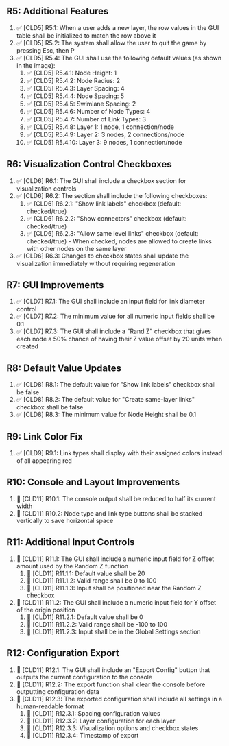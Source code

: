 ## R5: Additional Features

1. ✅ [CLD5] R5.1: When a user adds a new layer, the row values in the GUI table shall be initialized to match the row above it
2. ✅ [CLD5] R5.2: The system shall allow the user to quit the game by pressing Esc, then P
3. ✅ [CLD5] R5.4: The GUI shall use the following default values (as shown in the image):
   1. ✅ [CLD5] R5.4.1: Node Height: 1
   2. ✅ [CLD5] R5.4.2: Node Radius: 2
   3. ✅ [CLD5] R5.4.3: Layer Spacing: 4
   4. ✅ [CLD5] R5.4.4: Node Spacing: 5
   5. ✅ [CLD5] R5.4.5: Swimlane Spacing: 2
   6. ✅ [CLD5] R5.4.6: Number of Node Types: 4
   7. ✅ [CLD5] R5.4.7: Number of Link Types: 3
   8. ✅ [CLD5] R5.4.8: Layer 1: 1 node, 1 connection/node
   9. ✅ [CLD5] R5.4.9: Layer 2: 3 nodes, 2 connections/node
   10. ✅ [CLD5] R5.4.10: Layer 3: 9 nodes, 1 connection/node

## R6: Visualization Control Checkboxes

1. ✅ [CLD6] R6.1: The GUI shall include a checkbox section for visualization controls
2. ✅ [CLD6] R6.2: The section shall include the following checkboxes:
   1. ✅ [CLD6] R6.2.1: "Show link labels" checkbox (default: checked/true)
   2. ✅ [CLD6] R6.2.2: "Show connectors" checkbox (default: checked/true)
   3. ✅ [CLD6] R6.2.3: "Allow same level links" checkbox (default: checked/true) - When checked, nodes are allowed to create links with other nodes on the same layer
3. ✅ [CLD6] R6.3: Changes to checkbox states shall update the visualization immediately without requiring regeneration

## R7: GUI Improvements

1. ✅ [CLD7] R7.1: The GUI shall include an input field for link diameter control
2. ✅ [CLD7] R7.2: The minimum value for all numeric input fields shall be 0.1
3. ✅ [CLD7] R7.3: The GUI shall include a "Rand Z" checkbox that gives each node a 50% chance of having their Z value offset by 20 units when created

## R8: Default Value Updates

1. ✅ [CLD8] R8.1: The default value for "Show link labels" checkbox shall be false
2. ✅ [CLD8] R8.2: The default value for "Create same-layer links" checkbox shall be false
3. ✅ [CLD8] R8.3: The minimum value for Node Height shall be 0.1

## R9: Link Color Fix

1. ✅ [CLD9] R9.1: Link types shall display with their assigned colors instead of all appearing red

## R10: Console and Layout Improvements

1. 🔲 [CLD11] R10.1: The console output shall be reduced to half its current width
2. 🔲 [CLD11] R10.2: Node type and link type buttons shall be stacked vertically to save horizontal space

## R11: Additional Input Controls

1. 🔲 [CLD11] R11.1: The GUI shall include a numeric input field for Z offset amount used by the Random Z function
   1. 🔲 [CLD11] R11.1.1: Default value shall be 20
   2. 🔲 [CLD11] R11.1.2: Valid range shall be 0 to 100
   3. 🔲 [CLD11] R11.1.3: Input shall be positioned near the Random Z checkbox
2. 🔲 [CLD11] R11.2: The GUI shall include a numeric input field for Y offset of the origin position
   1. 🔲 [CLD11] R11.2.1: Default value shall be 0
   2. 🔲 [CLD11] R11.2.2: Valid range shall be -100 to 100
   3. 🔲 [CLD11] R11.2.3: Input shall be in the Global Settings section

## R12: Configuration Export

1. 🔲 [CLD11] R12.1: The GUI shall include an "Export Config" button that outputs the current configuration to the console
2. 🔲 [CLD11] R12.2: The export function shall clear the console before outputting configuration data
3. 🔲 [CLD11] R12.3: The exported configuration shall include all settings in a human-readable format
   1. 🔲 [CLD11] R12.3.1: Spacing configuration values
   2. 🔲 [CLD11] R12.3.2: Layer configuration for each layer
   3. 🔲 [CLD11] R12.3.3: Visualization options and checkbox states
   4. 🔲 [CLD11] R12.3.4: Timestamp of export
